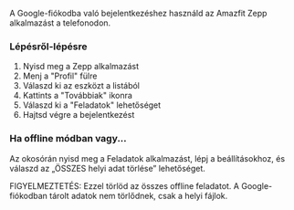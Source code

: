 A Google-fiókodba való bejelentkezéshez használd az Amazfit Zepp alkalmazást a telefonodon.

### Lépésről-lépésre

1. Nyisd meg a Zepp alkalmazást
2. Menj a "Profil" fülre
3. Válaszd ki az eszközt a listából
4. Kattints a "Továbbiak" ikonra
5. Válaszd ki a "Feladatok" lehetőséget
6. Hajtsd végre a bejelentkezést

### Ha offline módban vagy...
Az okosórán nyisd meg a Feladatok alkalmazást, lépj a beállításokhoz, és válaszd az „ÖSSZES helyi adat törlése” lehetőséget.

FIGYELMEZTETÉS: Ezzel törlöd az összes offline feladatot. A Google-fiókodban tárolt adatok nem törlődnek, csak a helyi fájlok.
